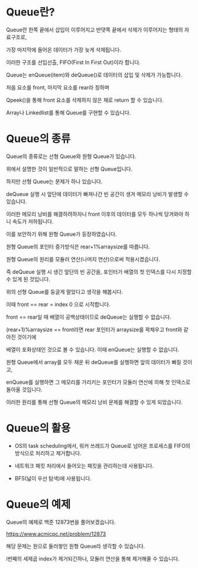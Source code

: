 # Queue란?

Queue란 한쪽 끝에서 삽입이 이루어지고 반댓쪽 끝에서 삭제가 이루어지는 형태의 자료구조로,

가장 마지막에 들어온 데이터가 가장 늦게 삭제됩니다.

이러한 구조를 선입선출, FIFO(First In First Out)이라 합니다.

Queue는 enQueue(item)와 deQueue()로 데이터의 삽입 및 삭제가 가능합니다.




처음 요소를 front, 마지막 요소를 rear라 칭하며

Qpeek()을 통해 front 요소를 삭제하지 않은 채로 return 할 수 있습니다.

Array나 Linkedlist를 통해 Queue를 구현할 수 있습니다.



# Queue의 종류

Queue의 종류로는 선형 Queue와 원형 Queue가 있습니다.

위에서 설명한 것이 일반적으로 말하는 선형 Queue입니다.

하지만 선형 Queue는 문제가 하나 있습니다.

deQueue 실행 시 앞단에 데이터가 빠져나간 빈 공간이 생겨 메모리 낭비가 발생할 수 있습니다.

이러한 메모리 낭비를 해결하려하자니 front 이후의 데이터를 모두 하나씩 당겨와야 하니 속도가 저하됩니다.

이를 보안하기 위해 원형 Queue가 등장하였습니다.



원형 Queue의 포인터 증가방식은 rear+1%arraysize를 따릅니다.

원형 Queue의 원리를 모듈러 연산(나머지 연산)으로써 적용시켰습니다.

즉 deQueue 실행 시 생긴 앞단의 빈 공간을, 포인터가 배열의 첫 인덱스를 다시 지정할 수 있게 된 것입니다. 



위의 선형 Queue를 둥글게 말았다고 생각을 해봅시다.

이때 front == rear = index 0 으로 시작합니다.

front == rear일 때 배열이 공백상태이므로 deQueue는 실행할 수 없습니다.

(rear+1)%arraysize == front라면 rear 포인터가 arraysize를 꽉채우고 front와 같아진 것이기에

배열이 포화상태인 것으로 볼 수 있습니다. 이때 enQueue는 실행할 수 없습니다.



원형 Queue에서 array를 모두 채운 뒤 deQueue를 실행하면 앞의 데이터가 빠질 것이고,

enQueue를 실행하면 그 메모리를 가리키는 포인터가 모듈러 연산에 의해 첫 인덱스로 돌아올 것입니다.

이러한 원리를 통해 선형 Queue의 메모리 낭비 문제를 해결할 수 있게 되었습니다.



# Queue의 활용

- OS의 task scheduling에서, 워커 쓰레드가 Queue로 넘어온 프로세스를 FIFO의 방식으로 처리하고 제거합니다.

- 네트워크 패킷 처리에서 들어오는 패킷을 관리하는데 사용됩니다.

- BFS(넓이 우선 탐색)에 사용됩니다.



# Queue의 예제

Queue의 예제로 백준 12873번을 풀어보겠습니다.


https://www.acmicpc.net/problem/12873


해당 문제는 원으로 둘러쌓인 원형 Queue라 생각할 수 있습니다.

i번째의 세제곱 index가 제거되긴하나, 모듈러 연산을 통해 제거해줄 수 있습니다.

